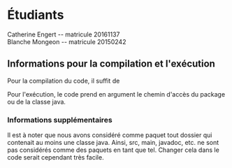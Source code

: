 # Étudiants
Catherine Engert -- matricule 20161137 \
Blanche Mongeon -- matricule 20150242

## Informations pour la compilation et l'exécution
Pour la compilation du code, il suffit de


Pour l'exécution, le code prend en argument le chemin d'accès du package ou de la classe java.

### Informations supplémentaires
Il est à noter que nous avons considéré comme paquet tout dossier qui contenait au moins une classe java. Ainsi, src,
main, javadoc, etc. ne sont pas considérés comme des paquets en tant que tel. Changer cela dans le code serait
cependant très facile.